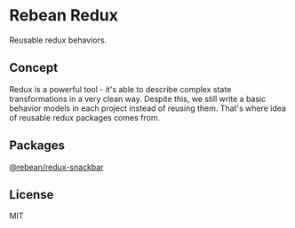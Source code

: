 # Rebean Redux

Reusable redux behaviors.

## Concept

Redux is a powerful tool - it's able to describe complex state transformations in a very clean way.
Despite this, we still write a basic behavior models in each project instead of reusing them.
That's where idea of reusable redux packages comes from.

## Packages

[@rebean/redux-snackbar](packages/redux-snackbar)

## License

MIT
